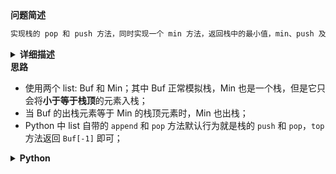 <!-- Tag: 栈、数组、设计 -->

<summary><b>问题简述</b></summary>

```txt
实现栈的 pop 和 push 方法，同时实现一个 min 方法，返回栈中的最小值，min、push 及 pop 的时间复杂度都是 O(1)。
```

<details><summary><b>详细描述</b></summary>

```txt
定义栈的数据结构，请在该类型中实现一个能够得到栈的最小元素的 min 函数在该栈中，调用 min、push 及 pop 的时间复杂度都是 O(1)。

示例:
    MinStack minStack = new MinStack();
    minStack.push(-2);
    minStack.push(0);
    minStack.push(-3);
    minStack.min();     --> 返回 -3.
    minStack.pop();
    minStack.top();     --> 返回 0.
    minStack.min();     --> 返回 -2.

提示：
    - 各函数的调用总次数不超过 20000 次
    - pop、top 和 min 操作总是在 非空栈 上调用。

来源：力扣（LeetCode）
链接：https://leetcode-cn.com/problems/bao-han-minhan-shu-de-zhan-lcof
著作权归领扣网络所有。商业转载请联系官方授权，非商业转载请注明出处。
```

</details>

<!-- <div align="center"><img src="../../../_assets/xxx.png" height="300" /></div> -->

<summary><b>思路</b></summary>

- 使用两个 list: Buf 和 Min；其中 Buf 正常模拟栈，Min 也是一个栈，但是它只会将**小于等于栈顶**的元素入栈；
- 当 Buf 的出栈元素等于 Min 的栈顶元素时，Min 也出栈；
- Python 中 list 自带的 `append` 和 `pop` 方法默认行为就是栈的 `push` 和 `pop`，`top` 方法返回 `Buf[-1]` 即可；

<details><summary><b>Python</b></summary>

```python
class MinStack:

    def __init__(self):
        """
        initialize your data structure here.
        """
        self.Buf = []
        self.Min = []

    def push(self, x: int) -> None:
        self.Buf.append(x)
        if not self.Min or x <= self.Min[-1]:  # 注意这里是小于等于
            self.Min.append(x)

    def pop(self) -> None:
        x = self.Buf.pop()
        if x == self.Min[-1]:
            self.Min.pop()

    def top(self) -> int:
        return self.Buf[-1]

    def min(self) -> int:
        return self.Min[-1]


# Your MinStack object will be instantiated and called as such:
# obj = MinStack()
# obj.push(x)
# obj.pop()
# param_3 = obj.top()
# param_4 = obj.min()
```

</details>

